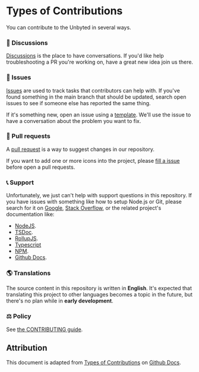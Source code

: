 # Types of Contributions

You can contribute to the Unbyted in several ways.

### 📣 Discussions

[Discussions](https://github.com/santosned/unbyted/discussions) is the place to have conversations. If you'd like help troubleshooting a PR you're working on, have a great new idea join us there.

### 🐛 Issues

[Issues](https://docs.github.com/en/github/managing-your-work-on-github/about-issues) are used to track tasks that contributors can help with. If you've found something in the main branch that should be updated, search open issues to see if someone else has reported the same thing.

If it's something new, open an issue using a [template](https://github.com/santosned/unbyted/issues/new/choose). We'll use the issue to have a conversation about the problem you want to fix.

### 🔧 Pull requests

A [pull request](https://docs.github.com/en/github/collaborating-with-issues-and-pull-requests/about-pull-requests) is a way to suggest changes in our repository.

If you want to add one or more icons into the project, please [fill a issue](https://github.com/santosned/unbyted/issues/new/choose) before open a pull requests.

### 📞 Support

Unfortunately, we just can't help with support questions in this repository. If you have issues with something like how to setup Node.js or Git, please search for it on [Google](https://www.google.com/), [Stack Overflow](https://stackoverflow.com/), or the related project's documentation like:

- [NodeJS](https://nodejs.org/dist/latest-v18.x/docs/api/).
- [TSDoc](https://tsdoc.org/).
- [RollupJS](https://rollupjs.org/introduction/).
- [Typescript](https://www.typescriptlang.org/docs/)
- [NPM](https://docs.npmjs.com/getting-started).
- [Github Docs](https://docs.github.com/).

### 🌎 Translations

The source content in this repository is written in **English**. It's expected that translating this project to other languages becomes a topic in the future, but there's no plan while in **early development**.

### ⚖️ Policy

See [the CONTRIBUTING guide](../../CONTRIBUTING.md).

## Attribution

This document is adapted from [Types of Contributions](https://github.com/github/docs/blob/main/contributing/types-of-contributions.md) on [Github Docs](https://github.com/github/docs).

